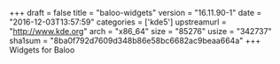 +++
draft = false
title = "baloo-widgets"
version = "16.11.90-1"
date = "2016-12-03T13:57:59"
categories = ['kde5']
upstreamurl = "http://www.kde.org"
arch = "x86_64"
size = "85276"
usize = "342737"
sha1sum = "8ba0f792d7609d348b86e58bc6682ac9beaa664a"
+++
Widgets for Baloo